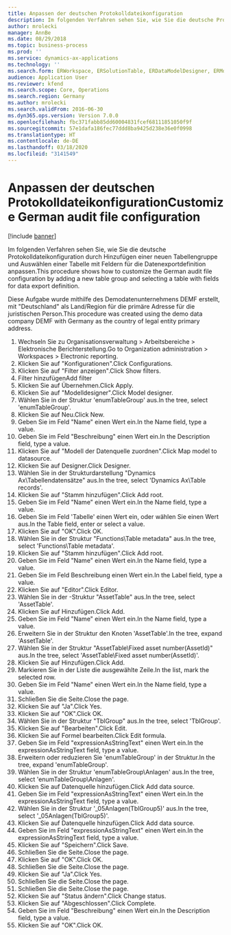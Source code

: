 ```yaml
---
title: Anpassen der deutschen Protokolldateikonfiguration
description: Im folgenden Verfahren sehen Sie, wie Sie die deutsche Protokolldateikonfiguration durch Hinzufügen einer neuen Tabellengruppe und Auswählen einer Tabelle mit Feldern für die Datenexportdefinition anpassen.
author: mrolecki
manager: AnnBe
ms.date: 08/29/2018
ms.topic: business-process
ms.prod: ''
ms.service: dynamics-ax-applications
ms.technology: ''
ms.search.form: ERWorkspace, ERSolutionTable, ERDataModelDesigner, ERModelMappingTable, ERModelMappingDesigner, ERTableNameLookup, ERModelGDPdUFunctionEditor,  ERExpressionDesignerFormula
audience: Application User
ms.reviewer: kfend
ms.search.scope: Core, Operations
ms.search.region: Germany
ms.author: mrolecki
ms.search.validFrom: 2016-06-30
ms.dyn365.ops.version: Version 7.0.0
ms.openlocfilehash: fbc371fabb85dd60004831fcef68111851050f9f
ms.sourcegitcommit: 57e1dafa186fec77ddd8ba9425d238e36e0f0998
ms.translationtype: HT
ms.contentlocale: de-DE
ms.lasthandoff: 03/18/2020
ms.locfileid: "3141549"
---
```

# <a name="customize-german-audit-file-configuration"></a><span data-ttu-id="68f72-103">Anpassen der deutschen Protokolldateikonfiguration</span><span class="sxs-lookup"><span data-stu-id="68f72-103">Customize German audit file configuration</span></span>

[!include [banner](../../includes/banner.md)]

<span data-ttu-id="68f72-104">Im folgenden Verfahren sehen Sie, wie Sie die deutsche Protokolldateikonfiguration durch Hinzufügen einer neuen Tabellengruppe und Auswählen einer Tabelle mit Feldern für die Datenexportdefinition anpassen.</span><span class="sxs-lookup"><span data-stu-id="68f72-104">This procedure shows how to customize the German audit file configuration by adding a new table group and selecting a table with fields for data export definition.</span></span> 

<span data-ttu-id="68f72-105">Diese Aufgabe wurde mithilfe des Demodatenunternehmens DEMF erstellt, mit "Deutschland" als Land/Region für die primäre Adresse für die juristischen Person.</span><span class="sxs-lookup"><span data-stu-id="68f72-105">This procedure was created using the demo data company DEMF with Germany as the country of legal entity primary address.</span></span>

1. <span data-ttu-id="68f72-106">Wechseln Sie zu Organisationsverwaltung > Arbeitsbereiche > Elektronische Berichterstellung.</span><span class="sxs-lookup"><span data-stu-id="68f72-106">Go to Organization administration > Workspaces > Electronic reporting.</span></span>
2. <span data-ttu-id="68f72-107">Klicken Sie auf "Konfigurationen".</span><span class="sxs-lookup"><span data-stu-id="68f72-107">Click Configurations.</span></span>
3. <span data-ttu-id="68f72-108">Klicken Sie auf "Filter anzeigen".</span><span class="sxs-lookup"><span data-stu-id="68f72-108">Click Show filters.</span></span>
4. <span data-ttu-id="68f72-109">Filter hinzufügen</span><span class="sxs-lookup"><span data-stu-id="68f72-109">Add filter</span></span>
5. <span data-ttu-id="68f72-110">Klicken Sie auf Übernehmen.</span><span class="sxs-lookup"><span data-stu-id="68f72-110">Click Apply.</span></span>
6. <span data-ttu-id="68f72-111">Klicken Sie auf "Modelldesigner".</span><span class="sxs-lookup"><span data-stu-id="68f72-111">Click Model designer.</span></span>
7. <span data-ttu-id="68f72-112">Wählen Sie in der Struktur 'enumTableGroup' aus.</span><span class="sxs-lookup"><span data-stu-id="68f72-112">In the tree, select 'enumTableGroup'.</span></span>
8. <span data-ttu-id="68f72-113">Klicken Sie auf Neu.</span><span class="sxs-lookup"><span data-stu-id="68f72-113">Click New.</span></span>
9. <span data-ttu-id="68f72-114">Geben Sie im Feld "Name" einen Wert ein.</span><span class="sxs-lookup"><span data-stu-id="68f72-114">In the Name field, type a value.</span></span>
10. <span data-ttu-id="68f72-115">Geben Sie im Feld "Beschreibung" einen Wert ein.</span><span class="sxs-lookup"><span data-stu-id="68f72-115">In the Description field, type a value.</span></span>
11. <span data-ttu-id="68f72-116">Klicken Sie auf "Modell der Datenquelle zuordnen".</span><span class="sxs-lookup"><span data-stu-id="68f72-116">Click Map model to datasource.</span></span>
12. <span data-ttu-id="68f72-117">Klicken Sie auf Designer.</span><span class="sxs-lookup"><span data-stu-id="68f72-117">Click Designer.</span></span>
13. <span data-ttu-id="68f72-118">Wählen Sie in der Strukturdarstellung "Dynamics Ax\Tabellendatensätze" aus.</span><span class="sxs-lookup"><span data-stu-id="68f72-118">In the tree, select 'Dynamics Ax\Table records'.</span></span>
14. <span data-ttu-id="68f72-119">Klicken Sie auf "Stamm hinzufügen".</span><span class="sxs-lookup"><span data-stu-id="68f72-119">Click Add root.</span></span>
15. <span data-ttu-id="68f72-120">Geben Sie im Feld "Name" einen Wert ein.</span><span class="sxs-lookup"><span data-stu-id="68f72-120">In the Name field, type a value.</span></span>
16. <span data-ttu-id="68f72-121">Geben Sie im Feld 'Tabelle' einen Wert ein, oder wählen Sie einen Wert aus.</span><span class="sxs-lookup"><span data-stu-id="68f72-121">In the Table field, enter or select a value.</span></span>
17. <span data-ttu-id="68f72-122">Klicken Sie auf "OK".</span><span class="sxs-lookup"><span data-stu-id="68f72-122">Click OK.</span></span>
18. <span data-ttu-id="68f72-123">Wählen Sie in der Struktur "Functions\Table metadata" aus.</span><span class="sxs-lookup"><span data-stu-id="68f72-123">In the tree, select 'Functions\Table metadata'.</span></span>
19. <span data-ttu-id="68f72-124">Klicken Sie auf "Stamm hinzufügen".</span><span class="sxs-lookup"><span data-stu-id="68f72-124">Click Add root.</span></span>
20. <span data-ttu-id="68f72-125">Geben Sie im Feld "Name" einen Wert ein.</span><span class="sxs-lookup"><span data-stu-id="68f72-125">In the Name field, type a value.</span></span>
21. <span data-ttu-id="68f72-126">Geben Sie im Feld Beschreibung einen Wert ein.</span><span class="sxs-lookup"><span data-stu-id="68f72-126">In the Label field, type a value.</span></span>
22. <span data-ttu-id="68f72-127">Klicken Sie auf "Editor".</span><span class="sxs-lookup"><span data-stu-id="68f72-127">Click Editor.</span></span>
23. <span data-ttu-id="68f72-128">Wählen Sie in der -Struktur "AssetTable" aus.</span><span class="sxs-lookup"><span data-stu-id="68f72-128">In the tree, select 'AssetTable'.</span></span>
24. <span data-ttu-id="68f72-129">Klicken Sie auf Hinzufügen.</span><span class="sxs-lookup"><span data-stu-id="68f72-129">Click Add.</span></span>
25. <span data-ttu-id="68f72-130">Geben Sie im Feld "Name" einen Wert ein.</span><span class="sxs-lookup"><span data-stu-id="68f72-130">In the Name field, type a value.</span></span>
26. <span data-ttu-id="68f72-131">Erweitern Sie in der Struktur den Knoten 'AssetTable'.</span><span class="sxs-lookup"><span data-stu-id="68f72-131">In the tree, expand 'AssetTable'.</span></span>
27. <span data-ttu-id="68f72-132">Wählen Sie in der Struktur "AssetTable\Fixed asset number(AssetId)" aus.</span><span class="sxs-lookup"><span data-stu-id="68f72-132">In the tree, select 'AssetTable\Fixed asset number(AssetId)'.</span></span>
28. <span data-ttu-id="68f72-133">Klicken Sie auf Hinzufügen.</span><span class="sxs-lookup"><span data-stu-id="68f72-133">Click Add.</span></span>
29. <span data-ttu-id="68f72-134">Markieren Sie in der Liste die ausgewählte Zeile.</span><span class="sxs-lookup"><span data-stu-id="68f72-134">In the list, mark the selected row.</span></span>
30. <span data-ttu-id="68f72-135">Geben Sie im Feld "Name" einen Wert ein.</span><span class="sxs-lookup"><span data-stu-id="68f72-135">In the Name field, type a value.</span></span>
31. <span data-ttu-id="68f72-136">Schließen Sie die Seite.</span><span class="sxs-lookup"><span data-stu-id="68f72-136">Close the page.</span></span>
32. <span data-ttu-id="68f72-137">Klicken Sie auf "Ja".</span><span class="sxs-lookup"><span data-stu-id="68f72-137">Click Yes.</span></span>
33. <span data-ttu-id="68f72-138">Klicken Sie auf "OK".</span><span class="sxs-lookup"><span data-stu-id="68f72-138">Click OK.</span></span>
34. <span data-ttu-id="68f72-139">Wählen Sie in der Struktur "TblGroup" aus.</span><span class="sxs-lookup"><span data-stu-id="68f72-139">In the tree, select 'TblGroup'.</span></span>
35. <span data-ttu-id="68f72-140">Klicken Sie auf "Bearbeiten".</span><span class="sxs-lookup"><span data-stu-id="68f72-140">Click Edit.</span></span>
36. <span data-ttu-id="68f72-141">Klicken Sie auf Formel bearbeiten.</span><span class="sxs-lookup"><span data-stu-id="68f72-141">Click Edit formula.</span></span>
37. <span data-ttu-id="68f72-142">Geben Sie im Feld "expressionAsStringText" einen Wert ein.</span><span class="sxs-lookup"><span data-stu-id="68f72-142">In the expressionAsStringText field, type a value.</span></span>
38. <span data-ttu-id="68f72-143">Erweitern oder reduzieren Sie 'enumTableGroup' in der Struktur.</span><span class="sxs-lookup"><span data-stu-id="68f72-143">In the tree, expand 'enumTableGroup'.</span></span>
39. <span data-ttu-id="68f72-144">Wählen Sie in der Struktur 'enumTableGroup\Anlagen' aus.</span><span class="sxs-lookup"><span data-stu-id="68f72-144">In the tree, select 'enumTableGroup\Anlagen'.</span></span>
40. <span data-ttu-id="68f72-145">Klicken Sie auf Datenquelle hinzufügen.</span><span class="sxs-lookup"><span data-stu-id="68f72-145">Click Add data source.</span></span>
41. <span data-ttu-id="68f72-146">Geben Sie im Feld "expressionAsStringText" einen Wert ein.</span><span class="sxs-lookup"><span data-stu-id="68f72-146">In the expressionAsStringText field, type a value.</span></span>
42. <span data-ttu-id="68f72-147">Wählen Sie in der Struktur '_05Anlagen(TblGroup5)' aus.</span><span class="sxs-lookup"><span data-stu-id="68f72-147">In the tree, select '_05Anlagen(TblGroup5)'.</span></span>
43. <span data-ttu-id="68f72-148">Klicken Sie auf Datenquelle hinzufügen.</span><span class="sxs-lookup"><span data-stu-id="68f72-148">Click Add data source.</span></span>
44. <span data-ttu-id="68f72-149">Geben Sie im Feld "expressionAsStringText" einen Wert ein.</span><span class="sxs-lookup"><span data-stu-id="68f72-149">In the expressionAsStringText field, type a value.</span></span>
45. <span data-ttu-id="68f72-150">Klicken Sie auf "Speichern".</span><span class="sxs-lookup"><span data-stu-id="68f72-150">Click Save.</span></span>
46. <span data-ttu-id="68f72-151">Schließen Sie die Seite.</span><span class="sxs-lookup"><span data-stu-id="68f72-151">Close the page.</span></span>
47. <span data-ttu-id="68f72-152">Klicken Sie auf "OK".</span><span class="sxs-lookup"><span data-stu-id="68f72-152">Click OK.</span></span>
48. <span data-ttu-id="68f72-153">Schließen Sie die Seite.</span><span class="sxs-lookup"><span data-stu-id="68f72-153">Close the page.</span></span>
49. <span data-ttu-id="68f72-154">Klicken Sie auf "Ja".</span><span class="sxs-lookup"><span data-stu-id="68f72-154">Click Yes.</span></span>
50. <span data-ttu-id="68f72-155">Schließen Sie die Seite.</span><span class="sxs-lookup"><span data-stu-id="68f72-155">Close the page.</span></span>
51. <span data-ttu-id="68f72-156">Schließen Sie die Seite.</span><span class="sxs-lookup"><span data-stu-id="68f72-156">Close the page.</span></span>
52. <span data-ttu-id="68f72-157">Klicken Sie auf "Status ändern".</span><span class="sxs-lookup"><span data-stu-id="68f72-157">Click Change status.</span></span>
53. <span data-ttu-id="68f72-158">Klicken Sie auf "Abgeschlossen".</span><span class="sxs-lookup"><span data-stu-id="68f72-158">Click Complete.</span></span>
54. <span data-ttu-id="68f72-159">Geben Sie im Feld "Beschreibung" einen Wert ein.</span><span class="sxs-lookup"><span data-stu-id="68f72-159">In the Description field, type a value.</span></span>
55. <span data-ttu-id="68f72-160">Klicken Sie auf "OK".</span><span class="sxs-lookup"><span data-stu-id="68f72-160">Click OK.</span></span>

